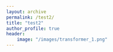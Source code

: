 ```yaml
---
layout: archive
permalink: /test2/
title: "test2"
author_profile: true
header: 
    image: "/images/transformer_1.png"
---
```

